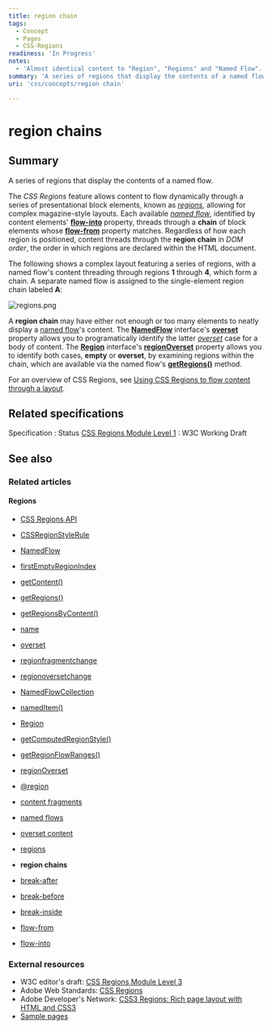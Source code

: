 ```yaml
---
title: region chain
tags:
  - Concept
  - Pages
  - CSS-Regions
readiness: 'In Progress'
notes:
  - 'Almost identical content to "Region", "Regions" and "Named Flow". Consider merging.'
summary: 'A series of regions that display the contents of a named flow.'
uri: 'css/concepts/region chain'

---
```

# region chains

## Summary

A series of regions that display the contents of a named flow.

 The *CSS Regions* feature allows content to flow dynamically through a series of presentational block elements, known as [*regions*](/css/concepts/region), allowing for complex magazine-style layouts. Each available [*named flow*](/css/concepts/named_flow), identified by content elements' [**flow-into**](/css/properties/flow-into) property, threads through a **chain** of block elements whose [**flow-from**](/css/properties/flow-from) property matches. Regardless of how each region is positioned, content threads through the **region chain** in *DOM order*, the order in which regions are declared within the HTML document.

The following shows a complex layout featuring a series of regions, with a named flow's content threading through regions **1** through **4**, which form a chain. A separate named flow is assigned to the single-element region chain labeled **A**:

![regions.png](/assets/thumb/3/38/regions.png/400px-regions.png)

A **region chain** may have either not enough or too many elements to neatly display a [named flow](/css/concepts/named_flow)'s content. The [**NamedFlow**](/apis/css-regions/NamedFlow) interface's [**overset**](/apis/css-regions/NamedFlow/overset) property allows you to programatically identify the latter [*overset*](/css/concepts/overset) case for a body of content. The [**Region**](/apis/css-regions/Region) interface's [**regionOverset**](/apis/css-regions/Region/regionOverset) property allows you to identify both cases, **empty** or **overset**, by examining regions within the chain, which are available via the named flow's [**getRegions()**](/apis/css-regions/NamedFlow/getRegions) method.

For an overview of CSS Regions, see [Using CSS Regions to flow content through a layout](/tutorials/css-regions).

## Related specifications

Specification
:   Status
[CSS Regions Module Level 1](http://www.w3.org/TR/css3-regions/)
:   W3C Working Draft

## See also

### Related articles

#### Regions

-   [CSS Regions API](/apis/css-regions)

-   [CSSRegionStyleRule](/apis/css-regions/CSSRegionStyleRule)

-   [NamedFlow](/apis/css-regions/NamedFlow)

-   [firstEmptyRegionIndex](/apis/css-regions/NamedFlow/firstEmptyRegionIndex)

-   [getContent()](/apis/css-regions/NamedFlow/getContent)

-   [getRegions()](/apis/css-regions/NamedFlow/getRegions)

-   [getRegionsByContent()](/apis/css-regions/NamedFlow/getRegionsByContent)

-   [name](/apis/css-regions/NamedFlow/name)

-   [overset](/apis/css-regions/NamedFlow/overset)

-   [regionfragmentchange](/apis/css-regions/NamedFlow/regionfragmentchange)

-   [regionoversetchange](/apis/css-regions/NamedFlow/regionoversetchange)

-   [NamedFlowCollection](/apis/css-regions/NamedFlowCollection)

-   [namedItem()](/apis/css-regions/NamedFlowCollection/namedItem)

-   [Region](/apis/css-regions/Region)

-   [getComputedRegionStyle()](/apis/css-regions/Region/getComputedRegionStyle)

-   [getRegionFlowRanges()](/apis/css-regions/Region/getRegionFlowRanges)

-   [regionOverset](/apis/css-regions/Region/regionOverset)

-   [@region](/css/atrules/@region)

-   [content fragments](/css/concepts/fragment)

-   [named flows](/css/concepts/named_flow)

-   [overset content](/css/concepts/overset)

-   [regions](/css/concepts/region)

-   **region chains**

-   [break-after](/css/properties/break-after)

-   [break-before](/css/properties/break-before)

-   [break-inside](/css/properties/break-inside)

-   [flow-from](/css/properties/flow-from)

-   [flow-into](/css/properties/flow-into)

### External resources

-   W3C editor's draft: [CSS Regions Module Level 3](http://dev.w3.org/csswg/css3-regions/)
-   Adobe Web Standards: [CSS Regions](http://html.adobe.com/webstandards/cssregions)
-   Adobe Developer's Network: [CSS3 Regions: Rich page layout with HTML and CSS3](http://www.adobe.com/devnet/html5/articles/css3-regions.html)
-   [Sample pages](http://adobe.github.com/web-platform/samples/css-regions)

